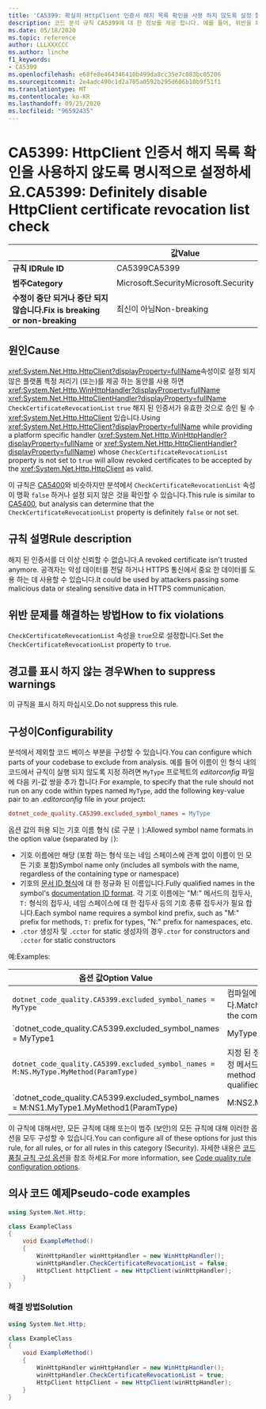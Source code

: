 ```yaml
---
title: 'CA5399: 확실히 HttpClient 인증서 해지 목록 확인을 사용 하지 않도록 설정 합니다 (코드 분석).'
description: 코드 분석 규칙 CA5399에 대 한 정보를 제공 합니다. 예를 들어, 위반을 해결 하는 방법, 위반 하는 경우를 포함 합니다.
ms.date: 05/18/2020
ms.topic: reference
author: LLLXXXCCC
ms.author: linche
f1_keywords:
- CA5399
ms.openlocfilehash: e68fe8e464346410b499da8cc35e7c083bc05206
ms.sourcegitcommit: 2e4adc490c1d2a705a0592b295d606b10b9f51f1
ms.translationtype: MT
ms.contentlocale: ko-KR
ms.lasthandoff: 09/25/2020
ms.locfileid: "96592435"
---
```

# <a name="ca5399-definitely-disable-httpclient-certificate-revocation-list-check"></a><span data-ttu-id="e7243-103">CA5399: HttpClient 인증서 해지 목록 확인을 사용하지 않도록 명시적으로 설정하세요.</span><span class="sxs-lookup"><span data-stu-id="e7243-103">CA5399: Definitely disable HttpClient certificate revocation list check</span></span>

| | <span data-ttu-id="e7243-104">값</span><span class="sxs-lookup"><span data-stu-id="e7243-104">Value</span></span> |
|-|-|
| <span data-ttu-id="e7243-105">**규칙 ID**</span><span class="sxs-lookup"><span data-stu-id="e7243-105">**Rule ID**</span></span> |<span data-ttu-id="e7243-106">CA5399</span><span class="sxs-lookup"><span data-stu-id="e7243-106">CA5399</span></span>|
| <span data-ttu-id="e7243-107">**범주**</span><span class="sxs-lookup"><span data-stu-id="e7243-107">**Category**</span></span> |<span data-ttu-id="e7243-108">Microsoft.Security</span><span class="sxs-lookup"><span data-stu-id="e7243-108">Microsoft.Security</span></span>|
| <span data-ttu-id="e7243-109">**수정이 중단 되거나 중단 되지 않습니다.**</span><span class="sxs-lookup"><span data-stu-id="e7243-109">**Fix is breaking or non-breaking**</span></span> |<span data-ttu-id="e7243-110">최신이 아님</span><span class="sxs-lookup"><span data-stu-id="e7243-110">Non-breaking</span></span>|

## <a name="cause"></a><span data-ttu-id="e7243-111">원인</span><span class="sxs-lookup"><span data-stu-id="e7243-111">Cause</span></span>

<span data-ttu-id="e7243-112"><xref:System.Net.Http.HttpClient?displayProperty=fullName>속성이로 설정 되지 않은 플랫폼 특정 처리기 (또는)를 제공 하는 동안를 사용 하면 <xref:System.Net.Http.WinHttpHandler?displayProperty=fullName> <xref:System.Net.Http.HttpClientHandler?displayProperty=fullName> `CheckCertificateRevocationList` `true` 해지 된 인증서가 유효한 것으로 승인 될 수 <xref:System.Net.Http.HttpClient> 있습니다.</span><span class="sxs-lookup"><span data-stu-id="e7243-112">Using <xref:System.Net.Http.HttpClient?displayProperty=fullName> while providing a platform specific handler (<xref:System.Net.Http.WinHttpHandler?displayProperty=fullName> or <xref:System.Net.Http.HttpClientHandler?displayProperty=fullName>) whose `CheckCertificateRevocationList` property is not set to `true` will allow revoked certificates to be accepted by the <xref:System.Net.Http.HttpClient> as valid.</span></span>

<span data-ttu-id="e7243-113">이 규칙은 [CA5400](ca5400.md)와 비슷하지만 분석에서 `CheckCertificateRevocationList` 속성이 명확 `false` 하거나 설정 되지 않은 것을 확인할 수 있습니다.</span><span class="sxs-lookup"><span data-stu-id="e7243-113">This rule is similar to [CA5400](ca5400.md), but analysis can determine that the `CheckCertificateRevocationList` property is definitely `false` or not set.</span></span>

## <a name="rule-description"></a><span data-ttu-id="e7243-114">규칙 설명</span><span class="sxs-lookup"><span data-stu-id="e7243-114">Rule description</span></span>

<span data-ttu-id="e7243-115">해지 된 인증서를 더 이상 신뢰할 수 없습니다.</span><span class="sxs-lookup"><span data-stu-id="e7243-115">A revoked certificate isn't trusted anymore.</span></span> <span data-ttu-id="e7243-116">공격자는 악성 데이터를 전달 하거나 HTTPS 통신에서 중요 한 데이터를 도용 하는 데 사용할 수 있습니다.</span><span class="sxs-lookup"><span data-stu-id="e7243-116">It could be used by attackers passing some malicious data or stealing sensitive data in HTTPS communication.</span></span>

## <a name="how-to-fix-violations"></a><span data-ttu-id="e7243-117">위반 문제를 해결하는 방법</span><span class="sxs-lookup"><span data-stu-id="e7243-117">How to fix violations</span></span>

<span data-ttu-id="e7243-118">`CheckCertificateRevocationList` 속성을 `true`으로 설정합니다.</span><span class="sxs-lookup"><span data-stu-id="e7243-118">Set the `CheckCertificateRevocationList` property to `true`.</span></span>

## <a name="when-to-suppress-warnings"></a><span data-ttu-id="e7243-119">경고를 표시 하지 않는 경우</span><span class="sxs-lookup"><span data-stu-id="e7243-119">When to suppress warnings</span></span>

<span data-ttu-id="e7243-120">이 규칙을 표시 하지 마십시오.</span><span class="sxs-lookup"><span data-stu-id="e7243-120">Do not suppress this rule.</span></span>

## <a name="configurability"></a><span data-ttu-id="e7243-121">구성이</span><span class="sxs-lookup"><span data-stu-id="e7243-121">Configurability</span></span>

<span data-ttu-id="e7243-122">분석에서 제외할 코드 베이스 부분을 구성할 수 있습니다.</span><span class="sxs-lookup"><span data-stu-id="e7243-122">You can configure which parts of your codebase to exclude from analysis.</span></span> <span data-ttu-id="e7243-123">예를 들어 이름이 인 형식 내의 코드에서 규칙이 실행 되지 않도록 지정 하려면 `MyType` 프로젝트의 *editorconfig* 파일에 다음 키-값 쌍을 추가 합니다.</span><span class="sxs-lookup"><span data-stu-id="e7243-123">For example, to specify that the rule should not run on any code within types named `MyType`, add the following key-value pair to an *.editorconfig* file in your project:</span></span>

```ini
dotnet_code_quality.CA5399.excluded_symbol_names = MyType
```

<span data-ttu-id="e7243-124">옵션 값의 허용 되는 기호 이름 형식 (로 구분 `|` ):</span><span class="sxs-lookup"><span data-stu-id="e7243-124">Allowed symbol name formats in the option value (separated by `|`):</span></span>

- <span data-ttu-id="e7243-125">기호 이름에만 해당 (포함 하는 형식 또는 네임 스페이스에 관계 없이 이름이 인 모든 기호 포함)</span><span class="sxs-lookup"><span data-stu-id="e7243-125">Symbol name only (includes all symbols with the name, regardless of the containing type or namespace)</span></span>
- <span data-ttu-id="e7243-126">기호의 [문서 ID 형식](https://github.com/dotnet/csharplang/blob/master/spec/documentation-comments.md#id-string-format)에 대 한 정규화 된 이름입니다.</span><span class="sxs-lookup"><span data-stu-id="e7243-126">Fully qualified names in the symbol's [documentation ID format](https://github.com/dotnet/csharplang/blob/master/spec/documentation-comments.md#id-string-format).</span></span> <span data-ttu-id="e7243-127">각 기호 이름에는 "M:" 메서드의 접두사, `T:` 형식의 접두사, 네임 스페이스에 대 한 접두사 등의 기호 종류 접두사가 필요 합니다.</span><span class="sxs-lookup"><span data-stu-id="e7243-127">Each symbol name requires a symbol kind prefix, such as "M:" prefix for methods, `T:` prefix for types, "N:" prefix for namespaces, etc.</span></span>
- <span data-ttu-id="e7243-128">`.ctor` 생성자 및 `.cctor` for static 생성자의 경우</span><span class="sxs-lookup"><span data-stu-id="e7243-128">`.ctor` for constructors and `.cctor` for static constructors</span></span>

<span data-ttu-id="e7243-129">예:</span><span class="sxs-lookup"><span data-stu-id="e7243-129">Examples:</span></span>

| <span data-ttu-id="e7243-130">옵션 값</span><span class="sxs-lookup"><span data-stu-id="e7243-130">Option Value</span></span> | <span data-ttu-id="e7243-131">요약</span><span class="sxs-lookup"><span data-stu-id="e7243-131">Summary</span></span> |
| --- | --- |
|`dotnet_code_quality.CA5399.excluded_symbol_names = MyType` | <span data-ttu-id="e7243-132">컴파일에 ' MyType ' 이라는 모든 기호를 찾습니다.</span><span class="sxs-lookup"><span data-stu-id="e7243-132">Matches all symbols named 'MyType' in the compilation</span></span>
|`dotnet_code_quality.CA5399.excluded_symbol_names = MyType1|MyType2` | <span data-ttu-id="e7243-133">컴파일에 ' MyType1 ' 또는 ' MyType2 ' 라는 모든 기호를 찾습니다.</span><span class="sxs-lookup"><span data-stu-id="e7243-133">Matches all symbols named either 'MyType1' or 'MyType2' in the compilation</span></span>
|`dotnet_code_quality.CA5399.excluded_symbol_names = M:NS.MyType.MyMethod(ParamType)` | <span data-ttu-id="e7243-134">지정 된 정규화 된 시그니처와 ' MyMethod ' 특정 메서드를 일치 시킵니다.</span><span class="sxs-lookup"><span data-stu-id="e7243-134">Matches specific method 'MyMethod' with given fully qualified signature</span></span>
|`dotnet_code_quality.CA5399.excluded_symbol_names = M:NS1.MyType1.MyMethod1(ParamType)|M:NS2.MyType2.MyMethod2(ParamType)` | <span data-ttu-id="e7243-135">특정 메서드 ' MyMethod1 ' 및 ' MyMethod2 '를 해당 하는 정규화 된 시그니처와 일치 시킵니다.</span><span class="sxs-lookup"><span data-stu-id="e7243-135">Matches specific methods 'MyMethod1' and 'MyMethod2' with respective fully qualified signature</span></span>

<span data-ttu-id="e7243-136">이 규칙에 대해서만, 모든 규칙에 대해 또는이 범주 (보안)의 모든 규칙에 대해 이러한 옵션을 모두 구성할 수 있습니다.</span><span class="sxs-lookup"><span data-stu-id="e7243-136">You can configure all of these options for just this rule, for all rules, or for all rules in this category (Security).</span></span> <span data-ttu-id="e7243-137">자세한 내용은 [코드 품질 규칙 구성 옵션](../code-quality-rule-options.md)을 참조 하세요.</span><span class="sxs-lookup"><span data-stu-id="e7243-137">For more information, see [Code quality rule configuration options](../code-quality-rule-options.md).</span></span>

## <a name="pseudo-code-examples"></a><span data-ttu-id="e7243-138">의사 코드 예제</span><span class="sxs-lookup"><span data-stu-id="e7243-138">Pseudo-code examples</span></span>

```csharp
using System.Net.Http;

class ExampleClass
{
    void ExampleMethod()
    {
        WinHttpHandler winHttpHandler = new WinHttpHandler();
        winHttpHandler.CheckCertificateRevocationList = false;
        HttpClient httpClient = new HttpClient(winHttpHandler);
    }
}
```

### <a name="solution"></a><span data-ttu-id="e7243-139">해결 방법</span><span class="sxs-lookup"><span data-stu-id="e7243-139">Solution</span></span>

```csharp
using System.Net.Http;

class ExampleClass
{
    void ExampleMethod()
    {
        WinHttpHandler winHttpHandler = new WinHttpHandler();
        winHttpHandler.CheckCertificateRevocationList = true;
        HttpClient httpClient = new HttpClient(winHttpHandler);
    }
}
```
